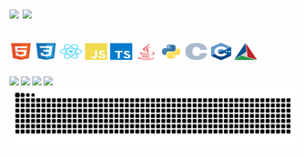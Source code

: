 <div>
  <h1 style="color: blue;>Olá! Sou Eric Natan</h1>
  </a>
</div>
    
- 💻 Cursando graduação em Ciência da Computação
- 😄 Pronomes: Ele/Dele

<div> 
  <a href="https://github.com/Ericnatanbt">
    <img height="180cm" src="https://github-readme-stats.vercel.app/api?username=ericnatanbt&show_icons=true&theme=discord_old_blurple&include_all_commits=true&count_private=true"/>
    <img height="180cm" src="https://github-readme-stats.vercel.app/api/top-langs/?username=ericnatanbt&layout=compact&langs_count=16&theme=discord_old_blurple"/>
</div>

<div style="display: inline_block"><br>
  <img align="center" alt="Eric-HTML" height="30" width="40" src="https://raw.githubusercontent.com/devicons/devicon/master/icons/html5/html5-original.svg">
  <img align="center" alt="Eric-CSS" height="30" width="40" src="https://raw.githubusercontent.com/devicons/devicon/master/icons/css3/css3-original.svg">
  <img align="center" alt="Eric-React" height="30" width="40" src="https://raw.githubusercontent.com/devicons/devicon/master/icons/react/react-original.svg">
  <img align="center" alt="Eric-Js" height="30" width="40" src="https://raw.githubusercontent.com/devicons/devicon/master/icons/javascript/javascript-plain.svg">
  <img align="center" alt="Eric-Ts" height="30" width="40" src="https://raw.githubusercontent.com/devicons/devicon/master/icons/typescript/typescript-plain.svg">
  <img align="center" alt="Eric-Java" height="30" width="40" src="https://raw.githubusercontent.com/devicons/devicon/master/icons/java/java-plain.svg">
  <img align="center" alt="Eric-Python" height="30" width="40" src="https://raw.githubusercontent.com/devicons/devicon/master/icons/python/python-original.svg">
  <img align="center" alt="Eric-C" height="30" width="40" src="https://raw.githubusercontent.com/devicons/devicon/master/icons/c/c-original.svg">
  <img align="center" alt="Eric-C++" height="30" width="40" src="https://raw.githubusercontent.com/devicons/devicon/master/icons/cplusplus/cplusplus-original.svg">
  <img align="center" alt="Eric-Cmake" height="30" width="40" src="https://raw.githubusercontent.com/devicons/devicon/master/icons/cmake/cmake-original.svg">
</div>


##

<div> 
  <a href="https://www.youtube.com/@EricNatan2810" target="_blank"><img src="https://img.shields.io/badge/YouTube-FF0000?style=for-the-badge&logo=youtube&logoColor=white" target="_blank"></a>
  <a href="https://instagram.com/eric_natanbt" target="_blank"><img src="https://img.shields.io/badge/-Instagram-%23E4405F?style=for-the-badge&logo=instagram&logoColor=white" target="_blank"></a>
  <a href = "mailto:ericnatan281005@gmail.com"><img src="https://img.shields.io/badge/-Gmail-%23333?style=for-the-badge&logo=gmail&logoColor=white" target="_blank"></a>
  <a href="https://www.linkedin.com/in/eric-natan-batista-torres-3b2043279/" target="_blank"><img src="https://img.shields.io/badge/-LinkedIn-%230077B5?style=for-the-badge&logo=linkedin&logoColor=white" target="_blank"></a> 
</div>

<picture align="center">
  <source media="(prefers-color-scheme: dark)" srcset="https://raw.githubusercontent.com/ericnatanbt/ericnatanbt/output/github-contribution-grid-snake-dark.svg">
  <source media="(prefers-color-scheme: light)" srcset="https://raw.githubusercontent.com/ericnatanbt/ericnatanbt/output/github-contribution-grid-snake-dark.svg">
  <img align="center" alt="github contribution grid snake animation" src="https://raw.githubusercontent.com/ericnatanbt/ericnatanbt/output/github-contribution-grid-snake.svg">
</picture>

